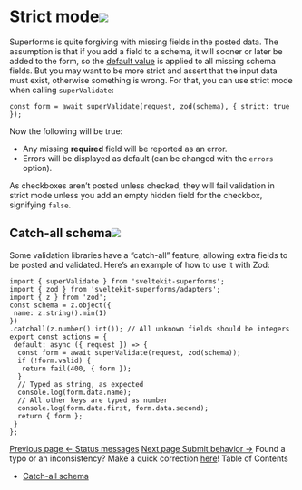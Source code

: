 # Strict mode[![](https://superforms.rocks/link.svg)](https://superforms.rocks/concepts/<#strict-mode>)

Superforms is quite forgiving with missing fields in the posted data. The assumption is that if you add a field to a schema, it will sooner or later be added to the form, so the [default value](https://superforms.rocks/concepts/</default-values>) is applied to all missing schema fields.
But you may want to be more strict and assert that the input data must exist, otherwise something is wrong. For that, you can use strict mode when calling `superValidate`:

```
const form = await superValidate(request, zod(schema), { strict: true });
```

Now the following will be true:

- Any missing **required** field will be reported as an error.
- Errors will be displayed as default (can be changed with the `errors` option).

As checkboxes aren’t posted unless checked, they will fail validation in strict mode unless you add an empty hidden field for the checkbox, signifying `false`.

## Catch-all schema[![](https://superforms.rocks/link.svg)](https://superforms.rocks/concepts/<#catch-all-schema>)

Some validation libraries have a “catch-all” feature, allowing extra fields to be posted and validated. Here’s an example of how to use it with Zod:

```
import { superValidate } from 'sveltekit-superforms';
import { zod } from 'sveltekit-superforms/adapters';
import { z } from 'zod';
const schema = z.object({
 name: z.string().min(1)
})
.catchall(z.number().int()); // All unknown fields should be integers
export const actions = {
 default: async ({ request }) => {
  const form = await superValidate(request, zod(schema));
  if (!form.valid) {
   return fail(400, { form });
  }
  // Typed as string, as expected
  console.log(form.data.name);
  // All other keys are typed as number
  console.log(form.data.first, form.data.second);
  return { form };
 }
};
```

[Previous page ← Status messages](https://superforms.rocks/concepts/</concepts/messages>) [Next page Submit behavior →](https://superforms.rocks/concepts/</concepts/submit-behavior>)
Found a typo or an inconsistency? Make a quick correction [here](https://superforms.rocks/concepts/<https:/github.com/ciscoheat/superforms-web/tree/main/src/routes/concepts/strict-mode/+page.md>)!
Table of Contents

- [Catch-all schema](https://superforms.rocks/concepts/<#catch-all-schema>)
